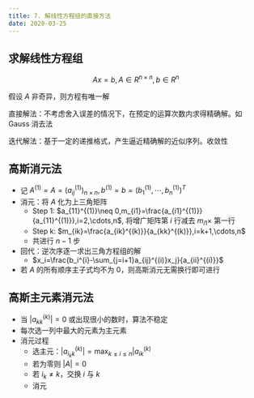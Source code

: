 ```yaml
---
title: 7. 解线性方程组的直接方法
date: 2020-03-25
---
```


## 求解线性方程组

$$Ax=b,A\in R^{n\times n},b\in R^n$$

假设 $A$ 非奇异，则方程有唯一解

直接解法：不考虑舍入误差的情况下，在预定的运算次数内求得精确解。如 Gauss 消去法

迭代解法：基于一定的递推格式，产生逼近精确解的近似序列。收敛性

## 高斯消元法

- 记 $A^{(1)}=A=(a_{ij}^{(1)})_{n\times n},b^{(1)}=b=(b_1^{(1)},\cdots,b_n^{(1)})^T$
- 消元：将 $A$ 化为上三角矩阵
  - Step 1: $a_{11}^{(1)}\neq 0,m_{i1}=\frac{a_{i1}^{(1)}}{a_{11}^{(1)}},i=2,\cdots,n$, 将增广矩阵第 $i$ 行减去 $m_{i1}\times$ 第一行
  - Step k: $m_{ik}=\frac{a_{ik}^{(k)}}{a_{kk}^{(k)}},i=k+1,\cdots,n$
  - 共进行 $n-1$ 步
- 回代：逆次序逐一求出三角方程组的解
  - $x_i=\frac{b_i^{i}-\sum_{j=i+1}a_{ij}^{(i)}x_j}{a_{ii}^{(i)}}$
- 若 $A$ 的所有顺序主子式均不为 $0$，则高斯消元无需换行即可进行

## 高斯主元素消元法

- 当 $|a_{kk}^{(k)}|=0$ 或出现很小的数时，算法不稳定
- 每次选一列中最大的元素为主元素
- 消元过程
  - 选主元：$|a_{i_kk}^{(k)}|=\max_{k\leq i\leq n}|a_{ik}^{(k)}$
  - 若为零则 $|A|=0$
  - 若 $i_k\neq k$，交换 $i$ 与 $k$
  - 消元